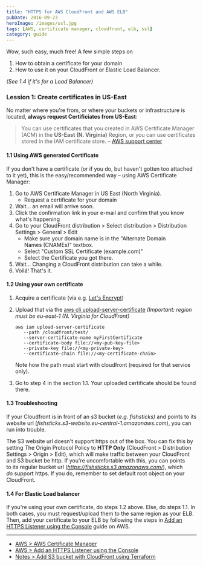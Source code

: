 ```yaml
---
title: "HTTPS for AWS CloudFront and AWS ELB"
pubDate: 2016-09-23
heroImage: /images/ssl.jpg
tags: [AWS, certificate manager, cloudfront, elb, ssl]
category: guide
---
```


Wow, such easy, much free! A few simple steps on

1. How to obtain a certificate for your domain
2. How to use it on your CloudFront or Elastic Load Balancer.

_(See 1.4 if it's for a Load Balancer)_

### Lession 1: Create certificates in US-East

No matter where you're from, or where your buckets or infrastructure is located, **always request Certificiates from US-East**:

> You can use certificates that you created in AWS Certificate Manager (ACM) in the **US-East (N. Virginia)** Region, or you can use certificates stored in the IAM certificate store.
> – [AWS support center](https://aws.amazon.com/premiumsupport/knowledge-center/custom-ssl-certificate-cloudfront/)

#### 1.1 Using AWS generated Certificate

If you don't have a certificate (or if you do, but haven't gotten too attached to it yet), this is the easy/recommended way – using AWS Certificate Manager:

1.  Go to AWS Certificate Manager in US East (North Virginia).
    - Request a certificate for your domain
2.  Wait... an email will arrive soon.
3.  Click the confirmation link in your e-mail and confirm that you know what's happening
4.  Go to your CloudFront distribution > Select distribution > Distribution Settings > General > Edit
    - Make sure your domain name is in the "Alternate Domain Names (CNAMEs)" textbox.
    - Select "Custom SSL Certificate (example.com)"
    - Select the Certificate you got there.
5.  Wait... Changing a CloudFront distribution can take a while.
6.  Voilá! That's it.

#### **1.2 Using your own certificate**

1.  Acquire a certificate (via e.g. [Let's Encrypt](https://letsencrypt.org/))
2.  Upload that via the [aws cli upload-server-certificate](http://docs.aws.amazon.com/cli/latest/reference/iam/upload-server-certificate.html) _(Important: region must be eu-east-1 (N. Virginia for CloudFront)_

    ```
    aws iam upload-server-certificate
       --path /cloudfront/test/
       --server-certificate-name myFirstCertificate
       --certificate-body file://<my-pub-key-file>
       --private-key file://<my-private-key>
       --certificate-chain file://<my-certificate-chain>
    ```

    Note how the path must start with cloudfront (required for that service only).

3.  Go to step 4 in the section 1.1. Your uploaded certificate should be found there.

#### 1.3 Troubleshooting

If your Cloudfront is in front of an s3 bucket (_e.g. fishsticks)_ and points to its website url (_fishsticks.s3-website.eu-central-1.amazonaws.com_), you can run into trouble.

The S3 website url doesn't support https out of the box. You can fix this by setting The Origin Protocol Policy to **HTTP Only** (CloudFront > Distribution Settings > Origin > Edit), which will make traffic between your CloudFront and S3 bucket be http. If you're uncomfortable with this, you can points to its regular bucket url (_https://fishsticks.s3.amazonaws.com/_), which *do* support https. If you do, remember to set default root object on your CloudFront.

#### 1.4 For Elastic Load balancer

If you're using your own certificate, do steps 1.2 above. Else, do steps 1.1. In both cases, you must request/upload them to the same region as your ELB. Then, add your certificate to your ELB by following the steps in [Add an HTTPS Listener using the Console](http://docs.aws.amazon.com/elasticloadbalancing/latest/classic/elb-add-or-delete-listeners.html#add-listener-console) guide on AWS.

---

- [AWS > AWS Certificate Manager](https://aws.amazon.com/certificate-manager/)
- [AWS > Add an HTTPS Listener using the Console](http://docs.aws.amazon.com/elasticloadbalancing/latest/classic/elb-add-or-delete-listeners.html#add-listener-console)
- [Notes > Add S3 bucket with CloudFront using Terraform](http://notes.webutvikling.org/s3-bucket-cloudfront-using-terraform/)
